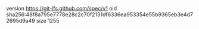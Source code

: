 version https://git-lfs.github.com/spec/v1
oid sha256:48f8a795e7778e28c2c70f2131df6336ea953354e55b9365eb3e4d72695d9a49
size 1255
